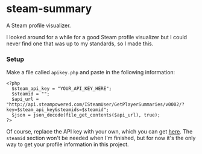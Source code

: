 # steam-summary
A Steam profile visualizer.

I looked around for a while for a good Steam profile visualizer but I could never
find one that was up to my standards, so I made this.

### Setup
Make a file called `apikey.php` and paste in the following information:
```
<?php
  $steam_api_key = "YOUR_API_KEY_HERE";
  $steamid = "";
  $api_url = "http://api.steampowered.com/ISteamUser/GetPlayerSummaries/v0002/?key=$steam_api_key&steamids=$steamid";
  $json = json_decode(file_get_contents($api_url), true);
?>
```

Of course, replace the API key with your own, which you can get [here](http://steamcommunity.com/dev/apikey).
The `steamid` section won't be needed when I'm finished, but for now it's the only
way to get your profile information in this project.
